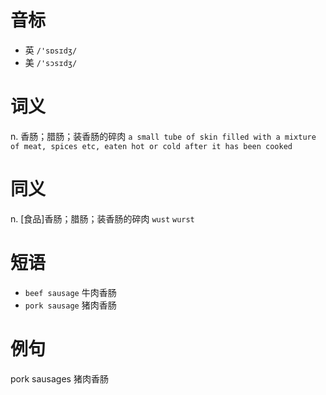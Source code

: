 # 音标

- 英 `/'sɒsɪdʒ/`
- 美 `/'sɔsɪdʒ/`

# 词义

n. 香肠；腊肠；装香肠的碎肉
`a small tube of skin filled with a mixture of meat, spices etc, eaten hot or cold after it has been cooked`

# 同义

n. [食品]香肠；腊肠；装香肠的碎肉
`wust` `wurst`

# 短语

- `beef sausage` 牛肉香肠
- `pork sausage` 猪肉香肠

# 例句

pork sausages
猪肉香肠


